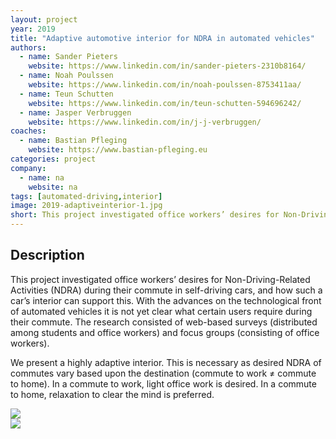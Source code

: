 ```yaml
---
layout: project
year: 2019
title: "Adaptive automotive interior for NDRA in automated vehicles"
authors:
  - name: Sander Pieters
    website: https://www.linkedin.com/in/sander-pieters-2310b8164/
  - name: Noah Poulssen
    website: https://www.linkedin.com/in/noah-poulssen-8753411aa/
  - name: Teun Schutten
    website: https://www.linkedin.com/in/teun-schutten-594696242/
  - name: Jasper Verbruggen
    website: https://www.linkedin.com/in/j-j-verbruggen/
coaches:
  - name: Bastian Pfleging
    website: https://www.bastian-pfleging.eu
categories: project
company:
  - name: na
    website: na
tags: [automated-driving,interior]
image: 2019-adaptiveinterior-1.jpg
short: This project investigated office workers’ desires for Non-Driving-Related Activities during their commute in self-driving cars.
---
```


## Description
This project investigated office workers’ desires for Non-Driving-Related Activities (NDRA) during their commute in self-driving cars, and how such a car’s interior can support this. With the advances on the technological front of automated vehicles it is not yet clear what certain users require during their commute. The research consisted of web-based surveys (distributed among students and office workers) and focus groups (consisting of office workers).

We present a highly adaptive interior. This is necessary as desired NDRA of commutes vary based upon the destination (commute to work ≠ commute to home). In a commute to work, light office work is desired. In a commute to home, relaxation to clear the mind is preferred.

<div class="project-image">
  <img src="/assets/img/2019-adaptiveinterior-2.jpg">
</div>
<div class="project-image">
  <img src="/assets/img/2019-adaptiveinterior-3.jpg">
</div>